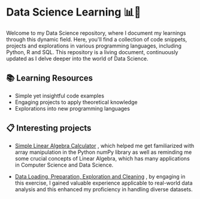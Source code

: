 # Data Science Learning 📊🚀
Welcome to my Data Science repository, where I document my learnings through this dynamic field. Here, you'll find a collection of code snippets, projects and explorations in various programming languages, including Python, R and SQL. This repository is a living document, continuously updated as I delve deeper into the world of Data Science.

## 📚 Learning Resources
- Simple yet insightful code examples
- Engaging projects to apply theoretical knowledge
- Explorations into new programming languages

## 📋 Interesting projects
- [Simple Linear Algebra Calculator](https://github.com/thomazcabral/Data_Science/blob/3837a7b27dec5c3478b171a9666989353ac752bb/Data%20Science%20with%20Python/C1%20(Introduction%20to%20Data%20Science%20in%20Python)/W1%20(Fundamentals%20of%20Data%20Manipulation%20in%20Python)/A1/linear_algebra_calc.py)
, which helped me get familiarized with array manipulation in the Python numPy library as well as reminding me some crucial concepts of Linear Algebra, which has many applications in Computer Science and Data Science.

- [Data Loading, Preparation, Exploration and Cleaning](https://github.com/thomazcabral/Data_Science/blob/90ed1bef23b9ab0dea902376c1cea9c3bb4a256e/Data%20Science%20with%20Python/C1%20(Introduction%20to%20Data%20Science%20in%20Python)/W2%20(Basic%20Data%20Processing%20with%20Pandas)/A2/data_manipulation.ipynb)
, by engaging in this exercise, I gained valuable experience applicable to real-world data analysis and this enhanced my proficiency in handling diverse datasets.
